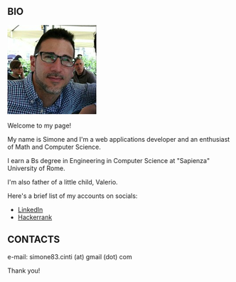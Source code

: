 ## BIO

![My picture](/images/me.jpg)

Welcome to my page!

My name is Simone and I'm a web applications developer and an enthusiast of Math and Computer Science.

I earn a Bs degree in Engineering in Computer Science at "Sapienza" University of Rome.

I'm also father of a little child, Valerio.

Here's a brief list of my accounts on socials:
  - [LinkedIn](https://www.linkedin.com/in/simone-cinti-1743a659/)
  - [Hackerrank](https://www.hackerrank.com/sim083)


## CONTACTS
 
e-mail: simone83.cinti (at) gmail (dot) com

Thank you!
